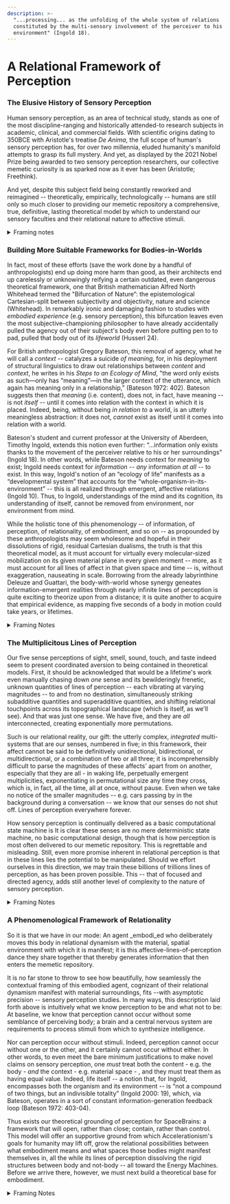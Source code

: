 ```yaml
---
description: >-
  "...processing... as the unfolding of the whole system of relations
  constituted by the multi-sensory involvement of the perceiver to his or her
  environment" (Ingold 18).
---
```


# A Relational Framework of Perception

### The Elusive History of Sensory Perception&#x20;

Human sensory perception, as an area of technical study, stands as one of the most discipline-ranging and historically attended-to research subjects in academic, clinical, and commercial fields. With scientific origins dating to 350BCE with Aristotle's treatise _De Anima_, the full scope of human's sensory perception has, for over two millennia, eluded humanity's manifold attempts to grasp its full mystery. And yet, as displayed by the 2021 Nobel Prize being awarded to two sensory perception researchers, our collective memetic curiosity is as sparked now as it ever has been (Aristotle; Freethink).&#x20;

And yet, despite this subject field being constantly reworked and reimagined -- theoretically, empirically, technologically -- humans are still only so much closer to providing our memetic repository a comprehensive, true, definitive, lasting theoretical model by which to understand our sensory faculties and their relational nature to affective stimuli.

<details>

<summary>Framing notes </summary>

* Whitehead: _Science and the Modern World_ (1925)
  * bifurcation of nature

<!---->

* **Merleau-Ponty**: _Phenomenology of Perception_ (1945)
  * perception is embodied + relational

</details>

### Building More Suitable Frameworks for Bodies-in-Worlds&#x20;

In fact, most of these efforts (save the work done by a handful of anthropologists) end up doing more harm than good, as their architects end up carelessly or unknowingly reifying a certain outdated, even dangerous theoretical framework, one that British mathematician Alfred North Whitehead termed the "Bifurcation of Nature”: the epistemological Cartesian-split between subjectivity and objectivity, nature and science (Whitehead). In remarkably ironic and damaging fashion to studies with _embodied experience_ (e.g. sensory perception), this bifurcation leaves even the most subjective-championing philosopher to have already accidentally pulled the agency out of their subject's body even before putting pen to to pad, pulled that body out of its _lifeworld_ (Husserl 24).&#x20;

For British anthropologist Gregory Bateson, this removal of agency, what he will call a _context --_ catalyzes a suicide _of meaning_, for, in his deployment of structural linguistics to draw out relationships between _content_ and _context_, he writes in his _Steps to an Ecology of Mind_, "the word only exists as such—only has “meaning”—in the larger context of the utterance, which again has meaning only in a relationship,” (Bateson 1972: 402). Bateson suggests then that _meaning_ (i.e. content), does not, in fact, have meaning -- is not _itself --_ until it comes into relation with the context in which it is placed. Indeed, being, without being _in relation to_ a world, is an utterly meaningless abstraction: it does not, _cannot_ exist as itself until it comes into relation with a world.&#x20;

Bateson's student and current professor at the University of Aberdeen, Timothy Ingold, extends this notion even further: “...information only exists thanks to the movement of the perceiver relative to his or her surroundings” (Ingold 18). In other words, while Bateson needs context for _meaning_ to exist; Ingold needs context for _information_ -- _any_ information _at all_ -- to exist. In this way, Ingold's notion of an “ecology of life” manifests as a “developmental system” that accounts for the “whole-organism-in-its-environment” -- this is all realized through emergent, affective relations (Ingold 10). Thus, to Ingold, understandings of the mind and its cognition, its understanding of itself, cannot be removed from environment, nor environment from mind.

While the holistic tone of this phenomenology -- of information, of perception, of relationality, of embodiment, and so on -- as propounded by these anthropologists may seem wholesome and hopeful in their dissolutions of rigid, residual Cartesian dualisms, the truth is that this theoretical model, as it must account for virtually every molecular-sized mobilization on its given material plane in every given moment -- more, as it must account for all lines of affect in that given space and time -- is, without exaggeration, nauseating in scale. Borrowing from the already labyrinthine Deleuze and Guattari, the body-with-world whose synergy geneates information-emergent realities through nearly infinite lines of perception is quite exciting to theorize upon from a distance; it is quite another to acquire that empirical evidence, as mapping five seconds of a body in motion could take years, or lifetimes.&#x20;

<details>

<summary>Framing Notes </summary>

* Gregory Bateson: Steps to an Ecology of Mind (1972)
  * content + context, meaning emergent from relational contexts
* Deleuze and Guattari: A Thousand Plateaus (1980)
  * BwO, bodies w/o organs, challenge fixed notions of bodies

</details>

### The Multiplicitous Lines of Perception

Our five sense perceptions of sight, smell, sound, touch, and taste indeed seem to present coordinated aversion to being contained in theoretical models. First, it should be acknowledged that would be a lifetime's work even manually chasing down _one_ sense and its bewilderingly frenetic, unknown quantities of lines of perception -- each vibrating at varying magnitudes --  to and from no destination, simultaneously striking subadditive quantities and superadditive quantities, and shifting relational touchpoints across its topographical landscape (which is itself, as we'll see). And that was just one sense. We have five, and they are _all_ interconnected, creating exponentially more permutations.&#x20;

Such is our relational reality, our gift: the utterly complex, _integrated_ multi-systems that are our senses, numbered in five; in this framework, their affect cannot be said to be definitively unidirectional, bidirectional, or multidirectional, or a combination of two or all three; it is incomprehensibly difficult to parse the magnitudes of these affects' apart from on another, especially that they are all - in waking life, perpetually emergent multiplicities, exponentiating in permutational size any time they cross, which is, in fact, all the time, all at once, without pause. Even when we take no notice of the smaller magnitudes -- e.g. cars passing by in the background during a conversation -- we know that our senses do not shut off. Lines of perception everywhere forever.&#x20;

How sensory perception is continually delivered as a basic computational state machine is It is clear these senses are no mere deterministic state machine, no basic computational design, though that is how perception is most often delivered to our memetic repository. This is regrettable and misleading. Still, even more promise inherent in relational perception is that in these lines lies the potential to be manipulated. Should we effort ourselves in this direction, we may train these billions of trillions lines of perception, as has been proven possible. This -- that of focused and directed agency, adds still another level of complexity to the nature of sensory perception.&#x20;

<details>

<summary>Framing Notes</summary>

* Henri Bergson: Creative Evolution (1907)
  * "la durée", fluidity of existence
* Merleau-Ponty: Phenomenology of Perception (1945)
  * sense complexity + interactivity&#x20;

</details>

### A Phenomenological Framework of Relationality

So it is that we have in our mode: An agent _embodi_ed who deliberately moves this body in relational dynamism with the material, spatial environment with which it is manifest; it is this affective-lines-of-perception dance they share together that thereby generates information that then enters the memetic repository.

It is no far stone to throw to see how beautifully, how seamlessly the contextual framing of this embodied agent, cognizant of their relational dynamism manifest with material surroundings, fits --with asymptotic precision -- sensory perception studies. In many ways, this description laid forth above is intuitively what we know perception to be and what not to be: At baseline, we know that perception cannot occur without some semblance of perceiving body; a brain and a central nervous system are requirements to process stimuli from which to synthesize intelligence.&#x20;

Nor can perception occur without stimuli. Indeed, perception cannot occur without one or the other, and it certainly cannot occur without either. In other words, to even meet the bare minimum justifications to make novel claims on sensory perception, one _must_ treat both the content - e.g. the body - _and_ the context - e.g. material space - , and they must treat them as having equal value. Indeed, life itself -- a notion that, for Ingold, encompasses both the organism and its environment -- is “not a compound of two things, but an indivisible totality” (Ingold 2000: 19), which, via Bateson, operates in a sort of constant information-generation feedback loop (Bateson 1972: 403-04).

Thus exists our theoretical grounding of perception for SpaceBrains: a framework that will open, rather than close; contain, rather than control. This model will offer an supportive ground from which Accelerationism's goals for humanity may lift off, grow the relational possibilities between what embodiment means and what spaces those bodies might manifest themselves in, all the while its lines of perception dissolving the rigid structures between body and not-body -- all toward the Energy Machines. Before we arrive there, however, we must next build a theoretical base for embodiment.&#x20;

<details>

<summary>Framing Notes</summary>

* Whitehead: Process and Reality (1929)
  * reality constituted by processes
* Husserl: The Crisis of European Sciences and Transcendental Phenomenology (1936)
  * lifeworld&#x20;

</details>
